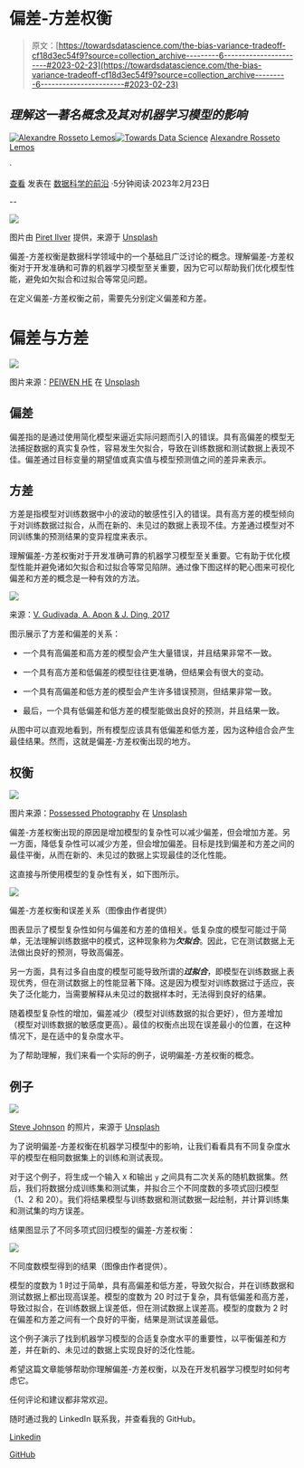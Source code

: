 # 偏差-方差权衡

> 原文：[https://towardsdatascience.com/the-bias-variance-tradeoff-cf18d3ec54f9?source=collection_archive---------6-----------------------#2023-02-23](https://towardsdatascience.com/the-bias-variance-tradeoff-cf18d3ec54f9?source=collection_archive---------6-----------------------#2023-02-23)

## *理解这一著名概念及其对机器学习模型的影响*

[](https://alexandrerossetolemos.medium.com/?source=post_page-----cf18d3ec54f9--------------------------------)[![Alexandre Rosseto Lemos](../Images/875245dfdc6d10a20a94791a5d88c5ae.png)](https://alexandrerossetolemos.medium.com/?source=post_page-----cf18d3ec54f9--------------------------------)[](https://towardsdatascience.com/?source=post_page-----cf18d3ec54f9--------------------------------)[![Towards Data Science](../Images/a6ff2676ffcc0c7aad8aaf1d79379785.png)](https://towardsdatascience.com/?source=post_page-----cf18d3ec54f9--------------------------------) [Alexandre Rosseto Lemos](https://alexandrerossetolemos.medium.com/?source=post_page-----cf18d3ec54f9--------------------------------)

·

[查看](https://medium.com/m/signin?actionUrl=https%3A%2F%2Fmedium.com%2F_%2Fsubscribe%2Fuser%2Fde43cc058e79&operation=register&redirect=https%3A%2F%2Ftowardsdatascience.com%2Fthe-bias-variance-tradeoff-cf18d3ec54f9&user=Alexandre+Rosseto+Lemos&userId=de43cc058e79&source=post_page-de43cc058e79----cf18d3ec54f9---------------------post_header-----------) 发表在 [数据科学的前沿](https://towardsdatascience.com/?source=post_page-----cf18d3ec54f9--------------------------------) ·5分钟阅读·2023年2月23日

--

[](https://medium.com/m/signin?actionUrl=https%3A%2F%2Fmedium.com%2F_%2Fbookmark%2Fp%2Fcf18d3ec54f9&operation=register&redirect=https%3A%2F%2Ftowardsdatascience.com%2Fthe-bias-variance-tradeoff-cf18d3ec54f9&source=-----cf18d3ec54f9---------------------bookmark_footer-----------)![](../Images/fd8652be4059aab424bdc145093e5dd8.png)

图片由 [Piret Ilver](https://unsplash.com/@saltsup?utm_source=medium&utm_medium=referral) 提供，来源于 [Unsplash](https://unsplash.com/?utm_source=medium&utm_medium=referral)

偏差-方差权衡是数据科学领域中的一个基础且广泛讨论的概念。理解偏差-方差权衡对于开发准确和可靠的机器学习模型至关重要，因为它可以帮助我们优化模型性能，避免如欠拟合和过拟合等常见问题。

在定义偏差-方差权衡之前，需要先分别定义偏差和方差。

# 偏差与方差

![](../Images/5c047d342e6526139a4159105bf5c2e5.png)

图片来源：[PEIWEN HE](https://unsplash.com/@peiwenhe?utm_source=medium&utm_medium=referral) 在 [Unsplash](https://unsplash.com/?utm_source=medium&utm_medium=referral)

## 偏差

偏差指的是通过使用简化模型来逼近实际问题而引入的错误。具有高偏差的模型无法捕捉数据的真实复杂性，容易发生欠拟合，导致在训练数据和测试数据上表现不佳。偏差通过目标变量的期望值或真实值与模型预测值之间的差异来表示。

## 方差

方差是指模型对训练数据中小的波动的敏感性引入的错误。具有高方差的模型倾向于对训练数据过拟合，从而在新的、未见过的数据上表现不佳。方差通过模型对不同训练集的预测结果的变异程度来表示。

理解偏差-方差权衡对于开发准确可靠的机器学习模型至关重要。它有助于优化模型性能并避免诸如欠拟合和过拟合等常见陷阱。通过像下图这样的靶心图来可视化偏差和方差的概念是一种有效的方法。

![](../Images/5b9e6254f0e442aecea78bd469cd4846.png)

来源：[V. Gudivada, A. Apon & J. Ding, 2017](https://www.researchgate.net/publication/318432363_Data_Quality_Considerations_for_Big_Data_and_Machine_Learning_Going_Beyond_Data_Cleaning_and_Transformations)

图示展示了方差和偏差的关系：

+   一个具有高偏差和高方差的模型会产生大量错误，并且结果非常不一致。

+   一个具有高方差和低偏差的模型往往更准确，但结果会有很大的变动。

+   一个具有高偏差和低方差的模型会产生许多错误预测，但结果非常一致。

+   最后，一个具有低偏差和低方差的模型能做出良好的预测，并且结果一致。

从图中可以直观地看到，所有模型应该具有低偏差和低方差，因为这种组合会产生最佳结果。然而，这就是偏差-方差权衡出现的地方。

## 权衡

![](../Images/ba02eb36962b32424cfa04d52257ec97.png)

图片来源：[Possessed Photography](https://unsplash.com/@possessedphotography?utm_source=medium&utm_medium=referral) 在 [Unsplash](https://unsplash.com/?utm_source=medium&utm_medium=referral)

偏差-方差权衡出现的原因是增加模型的复杂性可以减少偏差，但会增加方差。另一方面，降低复杂性可以减少方差，但会增加偏差。目标是找到偏差和方差之间的最佳平衡，从而在新的、未见过的数据上实现最佳的泛化性能。

这直接与所使用模型的复杂性有关，如下图所示。

![](../Images/3cba0dadaf2d2e62be859bb093e2a90b.png)

偏差-方差权衡和误差关系（图像由作者提供）

图表显示了模型复杂性如何与偏差和方差的值相关。低复杂度的模型可能过于简单，无法理解训练数据中的模式，这种现象称为***欠拟合***。因此，它在测试数据上无法做出良好的预测，导致高偏差。

另一方面，具有过多自由度的模型可能导致所谓的***过拟合***，即模型在训练数据上表现优秀，但在测试数据上的性能显著下降。这是因为模型对训练数据过于适应，丧失了泛化能力，当需要解释从未见过的数据样本时，无法得到良好的结果。

随着模型复杂性的增加，偏差减少（模型对训练数据的拟合更好），但方差增加（模型对训练数据的敏感度更高）。最佳的权衡点出现在误差最小的位置，在这种情况下，是在适中的复杂度水平。

为了帮助理解，我们来看一个实际的例子，说明偏差-方差权衡的概念。

## 例子

![](../Images/3ee904742bb7f356b0a0fece88b9a7c2.png)

[Steve Johnson](https://unsplash.com/@steve_j?utm_source=medium&utm_medium=referral) 的照片，来源于 [Unsplash](https://unsplash.com/?utm_source=medium&utm_medium=referral)

为了说明偏差-方差权衡在机器学习模型中的影响，让我们看看具有不同复杂度水平的模型在相同数据集上的训练和测试表现。

对于这个例子，将生成一个输入 `X` 和输出 `y` 之间具有二次关系的随机数据集。然后，我们将数据分成训练集和测试集，并拟合三个不同度数的多项式回归模型（1、2 和 20）。我们将结果模型与训练数据和测试数据一起绘制，并计算训练集和测试集的均方误差。

结果图显示了不同多项式回归模型的偏差-方差权衡：

![](../Images/2e7ece233b1e3a727a88044cffab99d9.png)

不同度数模型得到的结果（图像由作者提供）。

模型的度数为 1 时过于简单，具有高偏差和低方差，导致欠拟合，并在训练数据和测试数据上都出现高误差。模型的度数为 20 时过于复杂，具有低偏差和高方差，导致过拟合，在训练数据上误差低，但在测试数据上误差高。模型的度数为 2 时在偏差和方差之间有一个良好的平衡，结果是测试误差最低。

这个例子演示了找到机器学习模型的合适复杂度水平的重要性，以平衡偏差和方差，并在新的、未见过的数据上实现良好的泛化性能。

希望这篇文章能够帮助你理解偏差-方差权衡，以及在开发机器学习模型时如何考虑它。

任何评论和建议都非常欢迎。

随时通过我的 LinkedIn 联系我，并查看我的 GitHub。

[Linkedin](https://www.linkedin.com/in/alexandre-rosseto-lemos/)

[GitHub](https://github.com/alerlemos)
